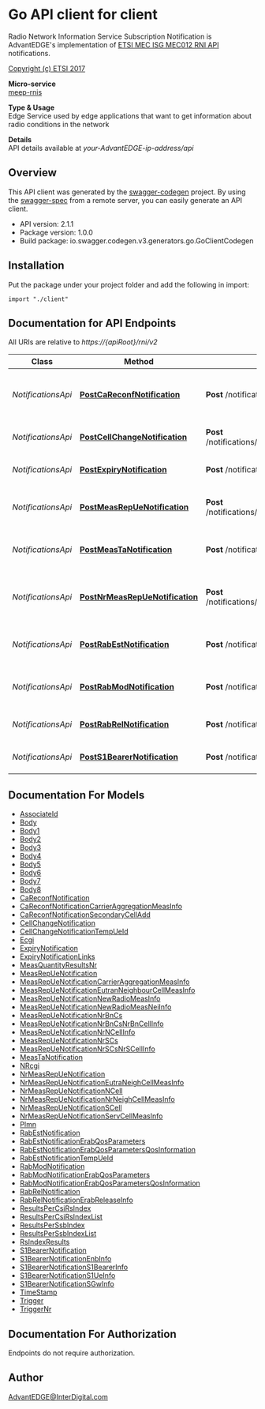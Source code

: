 # Go API client for client

Radio Network Information Service Subscription Notification is AdvantEDGE's implementation of [ETSI MEC ISG MEC012 RNI API](http://www.etsi.org/deliver/etsi_gs/MEC/001_099/012/02.01.01_60/gs_MEC012v020101p.pdf) notifications. <p>[Copyright (c) ETSI 2017](https://forge.etsi.org/etsi-forge-copyright-notice.txt) <p>**Micro-service**<br>[meep-rnis](https://github.com/InterDigitalInc/AdvantEDGE/tree/master/go-apps/meep-rnis) <p>**Type & Usage**<br>Edge Service used by edge applications that want to get information about radio conditions in the network <p>**Details**<br>API details available at _your-AdvantEDGE-ip-address/api_

## Overview
This API client was generated by the [swagger-codegen](https://github.com/swagger-api/swagger-codegen) project.  By using the [swagger-spec](https://github.com/swagger-api/swagger-spec) from a remote server, you can easily generate an API client.

- API version: 2.1.1
- Package version: 1.0.0
- Build package: io.swagger.codegen.v3.generators.go.GoClientCodegen

## Installation
Put the package under your project folder and add the following in import:
```golang
import "./client"
```

## Documentation for API Endpoints

All URIs are relative to *https://{apiRoot}/rni/v2*

Class | Method | HTTP request | Description
------------ | ------------- | ------------- | -------------
*NotificationsApi* | [**PostCaReconfNotification**](docs/NotificationsApi.md#postcareconfnotification) | **Post** /notifications/ca_reconf/{subscriptionId} | Carrier aggregation reconfiguration subscription notification
*NotificationsApi* | [**PostCellChangeNotification**](docs/NotificationsApi.md#postcellchangenotification) | **Post** /notifications/cell_change/{subscriptionId} | Cell change subscription notification
*NotificationsApi* | [**PostExpiryNotification**](docs/NotificationsApi.md#postexpirynotification) | **Post** /notifications/expiry/{subscriptionId} | Subscription expiry notification
*NotificationsApi* | [**PostMeasRepUeNotification**](docs/NotificationsApi.md#postmeasrepuenotification) | **Post** /notifications/meas_rep_ue/{subscriptionId} | Measurement report Ue subscription notification
*NotificationsApi* | [**PostMeasTaNotification**](docs/NotificationsApi.md#postmeastanotification) | **Post** /notifications/ta/{subscriptionId} | Timing Advance subscription notification
*NotificationsApi* | [**PostNrMeasRepUeNotification**](docs/NotificationsApi.md#postnrmeasrepuenotification) | **Post** /notifications/nr_meas_rep_ue/{subscriptionId} | NR measurement report Ue subscription notification
*NotificationsApi* | [**PostRabEstNotification**](docs/NotificationsApi.md#postrabestnotification) | **Post** /notifications/rab_est/{subscriptionId} | Rab establishment subscription notification
*NotificationsApi* | [**PostRabModNotification**](docs/NotificationsApi.md#postrabmodnotification) | **Post** /notifications/rab_mod/{subscriptionId} | Rab modification subscription notification
*NotificationsApi* | [**PostRabRelNotification**](docs/NotificationsApi.md#postrabrelnotification) | **Post** /notifications/rab_rel/{subscriptionId} | Rab release subscription notification
*NotificationsApi* | [**PostS1BearerNotification**](docs/NotificationsApi.md#posts1bearernotification) | **Post** /notifications/s1_bearer/{subscriptionId} | S1 bearer subscription notification


## Documentation For Models

 - [AssociateId](docs/AssociateId.md)
 - [Body](docs/Body.md)
 - [Body1](docs/Body1.md)
 - [Body2](docs/Body2.md)
 - [Body3](docs/Body3.md)
 - [Body4](docs/Body4.md)
 - [Body5](docs/Body5.md)
 - [Body6](docs/Body6.md)
 - [Body7](docs/Body7.md)
 - [Body8](docs/Body8.md)
 - [CaReconfNotification](docs/CaReconfNotification.md)
 - [CaReconfNotificationCarrierAggregationMeasInfo](docs/CaReconfNotificationCarrierAggregationMeasInfo.md)
 - [CaReconfNotificationSecondaryCellAdd](docs/CaReconfNotificationSecondaryCellAdd.md)
 - [CellChangeNotification](docs/CellChangeNotification.md)
 - [CellChangeNotificationTempUeId](docs/CellChangeNotificationTempUeId.md)
 - [Ecgi](docs/Ecgi.md)
 - [ExpiryNotification](docs/ExpiryNotification.md)
 - [ExpiryNotificationLinks](docs/ExpiryNotificationLinks.md)
 - [MeasQuantityResultsNr](docs/MeasQuantityResultsNr.md)
 - [MeasRepUeNotification](docs/MeasRepUeNotification.md)
 - [MeasRepUeNotificationCarrierAggregationMeasInfo](docs/MeasRepUeNotificationCarrierAggregationMeasInfo.md)
 - [MeasRepUeNotificationEutranNeighbourCellMeasInfo](docs/MeasRepUeNotificationEutranNeighbourCellMeasInfo.md)
 - [MeasRepUeNotificationNewRadioMeasInfo](docs/MeasRepUeNotificationNewRadioMeasInfo.md)
 - [MeasRepUeNotificationNewRadioMeasNeiInfo](docs/MeasRepUeNotificationNewRadioMeasNeiInfo.md)
 - [MeasRepUeNotificationNrBnCs](docs/MeasRepUeNotificationNrBnCs.md)
 - [MeasRepUeNotificationNrBnCsNrBnCellInfo](docs/MeasRepUeNotificationNrBnCsNrBnCellInfo.md)
 - [MeasRepUeNotificationNrNCellInfo](docs/MeasRepUeNotificationNrNCellInfo.md)
 - [MeasRepUeNotificationNrSCs](docs/MeasRepUeNotificationNrSCs.md)
 - [MeasRepUeNotificationNrSCsNrSCellInfo](docs/MeasRepUeNotificationNrSCsNrSCellInfo.md)
 - [MeasTaNotification](docs/MeasTaNotification.md)
 - [NRcgi](docs/NRcgi.md)
 - [NrMeasRepUeNotification](docs/NrMeasRepUeNotification.md)
 - [NrMeasRepUeNotificationEutraNeighCellMeasInfo](docs/NrMeasRepUeNotificationEutraNeighCellMeasInfo.md)
 - [NrMeasRepUeNotificationNCell](docs/NrMeasRepUeNotificationNCell.md)
 - [NrMeasRepUeNotificationNrNeighCellMeasInfo](docs/NrMeasRepUeNotificationNrNeighCellMeasInfo.md)
 - [NrMeasRepUeNotificationSCell](docs/NrMeasRepUeNotificationSCell.md)
 - [NrMeasRepUeNotificationServCellMeasInfo](docs/NrMeasRepUeNotificationServCellMeasInfo.md)
 - [Plmn](docs/Plmn.md)
 - [RabEstNotification](docs/RabEstNotification.md)
 - [RabEstNotificationErabQosParameters](docs/RabEstNotificationErabQosParameters.md)
 - [RabEstNotificationErabQosParametersQosInformation](docs/RabEstNotificationErabQosParametersQosInformation.md)
 - [RabEstNotificationTempUeId](docs/RabEstNotificationTempUeId.md)
 - [RabModNotification](docs/RabModNotification.md)
 - [RabModNotificationErabQosParameters](docs/RabModNotificationErabQosParameters.md)
 - [RabModNotificationErabQosParametersQosInformation](docs/RabModNotificationErabQosParametersQosInformation.md)
 - [RabRelNotification](docs/RabRelNotification.md)
 - [RabRelNotificationErabReleaseInfo](docs/RabRelNotificationErabReleaseInfo.md)
 - [ResultsPerCsiRsIndex](docs/ResultsPerCsiRsIndex.md)
 - [ResultsPerCsiRsIndexList](docs/ResultsPerCsiRsIndexList.md)
 - [ResultsPerSsbIndex](docs/ResultsPerSsbIndex.md)
 - [ResultsPerSsbIndexList](docs/ResultsPerSsbIndexList.md)
 - [RsIndexResults](docs/RsIndexResults.md)
 - [S1BearerNotification](docs/S1BearerNotification.md)
 - [S1BearerNotificationEnbInfo](docs/S1BearerNotificationEnbInfo.md)
 - [S1BearerNotificationS1BearerInfo](docs/S1BearerNotificationS1BearerInfo.md)
 - [S1BearerNotificationS1UeInfo](docs/S1BearerNotificationS1UeInfo.md)
 - [S1BearerNotificationSGwInfo](docs/S1BearerNotificationSGwInfo.md)
 - [TimeStamp](docs/TimeStamp.md)
 - [Trigger](docs/Trigger.md)
 - [TriggerNr](docs/TriggerNr.md)


## Documentation For Authorization
 Endpoints do not require authorization.


## Author

AdvantEDGE@InterDigital.com

